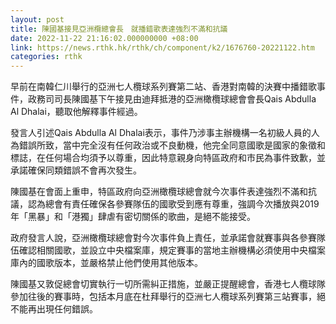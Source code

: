 ```yaml
---
layout: post
title: 陳國基接見亞洲欖總會長　就播錯歌表達強烈不滿和抗議
date: 2022-11-22 21:16:02.000000000 +08:00
link: https://news.rthk.hk/rthk/ch/component/k2/1676760-20221122.htm
categories: rthk
---
```


早前在南韓仁川舉行的亞洲七人欖球系列賽第二站、香港對南韓的決賽中播錯歌事件，政務司司長陳國基下午接見由迪拜抵港的亞洲橄欖球總會會長Qais Abdulla Al Dhalai，聽取他解釋事件經過。

發言人引述Qais Abdulla Al Dhalai表示，事件乃涉事主辦機構一名初級人員的人為錯誤所致，當中完全沒有任何政治或不良動機，他完全同意國歌是國家的象徵和標誌，在任何場合均須予以尊重，因此特意親身向特區政府和市民為事件致歉，並承諾確保同類錯誤不會再次發生。

陳國基在會面上重申，特區政府向亞洲橄欖球總會就今次事件表達強烈不滿和抗議，認為總會有責任確保各參賽隊伍的國歌受到應有尊重，強調今次播放與2019年「黑暴」和「港獨」肆虐有密切關係的歌曲，是絕不能接受。

政府發言人說，亞洲橄欖球總會對今次事件負上責任，並承諾會就賽事與各參賽隊伍確認相關國歌，並設立中央檔案庫，規定賽事的當地主辦機構必須使用中央檔案庫內的國歌版本，並嚴格禁止他們使用其他版本。

陳國基又敦促總會切實執行一切所需糾正措施，並嚴正提醒總會，香港七人欖球隊參加往後的賽事時，包括本月底在杜拜舉行的亞洲七人欖球系列賽第三站賽事，絕不能再出現任何錯誤。
